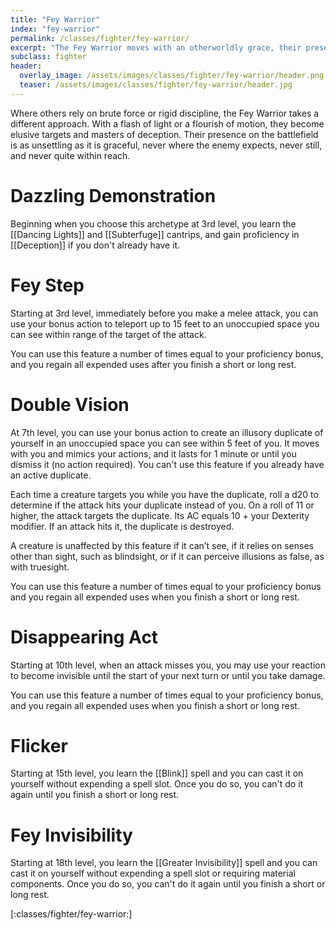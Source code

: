 ```yaml
---
title: "Fey Warrior"
index: "fey-warrior"
permalink: /classes/fighter/fey-warrior/
excerpt: "The Fey Warrior moves with an otherworldly grace, their presence flickering like moonlight through leaves."
subclass: fighter
header:
  overlay_image: /assets/images/classes/fighter/fey-warrior/header.png
  teaser: /assets/images/classes/fighter/fey-warrior/header.jpg
---
```

Where others rely on brute force or rigid discipline, the Fey Warrior takes a different approach. With a flash of light or a flourish of motion, they become elusive targets and masters of deception. Their presence on the battlefield is as unsettling as it is graceful, never where the enemy expects, never still, and never quite within reach.

# Dazzling Demonstration
Beginning when you choose this archetype at 3rd level, you learn the [[Dancing Lights]] and [[Subterfuge]] cantrips, and gain proficiency in [[Deception]] if you don't already have it.

# Fey Step
Starting at 3rd level, immediately before you make a melee attack, you can use your bonus action to teleport up to 15 feet to an unoccupied space you can see within range of the target of the attack.

You can use this feature a number of times equal to your proficiency bonus, and you regain all expended uses after you finish a short or long rest.

# Double Vision
At 7th level, you can use your bonus action to create an illusory duplicate of yourself in an unoccupied space you can see within 5 feet of you. It moves with you and mimics your actions, and it lasts for 1 minute or until you dismiss it (no action required). You can't use this feature if you already have an active duplicate.

Each time a creature targets you while you have the duplicate, roll a d20 to determine if the attack hits your duplicate instead of you. On a roll of 11 or higher, the attack targets the duplicate. Its AC equals 10 + your Dexterity modifier. If an attack hits it, the duplicate is destroyed.

A creature is unaffected by this feature if it can’t see, if it relies on senses other than sight, such as blindsight, or if it can perceive illusions as false, as with truesight.

You can use this feature a number of times equal to your proficiency bonus and you regain all expended uses when you finish a short or long rest.

# Disappearing Act
Starting at 10th level, when an attack misses you, you may use your reaction to become invisible until the start of your next turn or until you take damage.

You can use this feature a number of times equal to your proficiency bonus, and you regain all expended uses when you finish a short or long rest.

# Flicker 
Starting at 15th level, you learn the [[Blink]] spell and you can cast it on yourself without expending a spell slot. Once you do so, you can't do it again until you finish a short or long rest.

# Fey Invisibility
Starting at 18th level, you learn the [[Greater Invisibility]] spell and you can cast it on yourself without expending a spell slot or requiring material components. Once you do so, you can't do it again until you finish a short or long rest.

[:classes/fighter/fey-warrior:]
